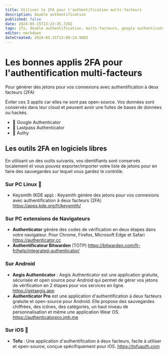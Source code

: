 ```yaml
---
title: Utiliser le 2FA pour l'authentification multi-facteurs
description: double authentification
published: false
date: 2024-05-15T13:23:35.728Z
tags: 2fa, double authentification, multi-facteurs, google authenticator, lastpass authenticator, authy, otp, aegis, keysmith
editor: markdown
dateCreated: 2024-05-15T13:09:24.980Z
---
```


# Les bonnes applis 2FA pour l'authentification multi-facteurs

Pour génèrer des jetons pour vos connexions avec authentification à deux facteurs (2FA)

Éviter ces 3 applis car elles ne sont pas open-source. Vos données sont conservés dans leur cloud et peuvent avoir une fuites de bases de données ou hackés.
- 🛑 Google Authenticator
- 🛑 Lastpass Authenticator
- 🛑 Authy


## Les outils 2FA en logiciels libres

En utilisant un des outils suivants, vos identifiants sont conservés localement et vous pouvez exporter/importer votre liste de jetons pour en faire des sauvegardes sur lequel vous gardez le contrôle.

### Sur PC Linux 🐧
- Keysmith (KDE app) : Keysmith génère des jetons pour vos connexions avec authentification à deux facteurs (2FA)
https://apps.kde.org/fr/keysmith/


### Sur PC extensions de Navigateurs

- **Authenticator** génère des codes de vérification en deux étapes dans votre navigateur. Pour Chrome, Firefox, Microsoft Edge et Safari
https://authenticator.cc
- **Authentificateur Bitwarden** (TOTP)
https://bitwarden.com/fr-fr/help/integrated-authenticator/

### Sur Android
- **Aegis Authenticator** : Aegis Authenticator est une application gratuite, sécurisée et open source pour Android qui permet de gérer vos jetons de vérification en 2 étapes pour vos services en ligne.
https://getaegis.app
- **Authenticator Pro** est une application d'authentification à deux facteurs gratuite et open-source pour Android. Elle propose des sauvegardes chiffrées, des icônes, des catégories, un haut niveau de personnalisation et même une application Wear OS.
https://authenticatorpro.jmh.me

### Sur iOS 📱
- **Tofu** : Une application d'authentification à deux facteurs, facile à utiliser et open-source, conçue spécifiquement pour iOS.
https://tofuauth.com

